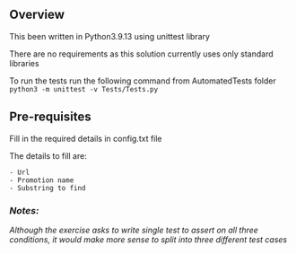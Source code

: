 ## Overview

This been written in Python3.9.13 using unittest library 

There are no requirements as this solution currently uses only standard libraries

To run the tests run the following command from AutomatedTests folder ```python3 -m unittest -v Tests/Tests.py ```

## Pre-requisites

Fill in the required details in config.txt file 

The details to fill are:

    - Url
    - Promotion name
    - Substring to find

### *__Notes:__*

*Although the exercise asks to write single test to assert on all three conditions, it would make more sense to split into three different test cases*